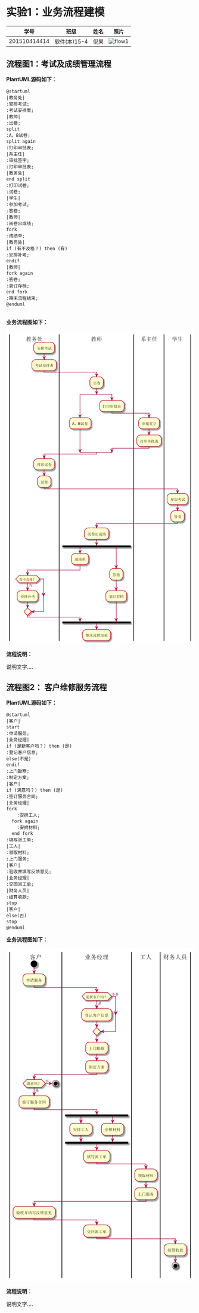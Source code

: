 # 实验1：业务流程建模
|学号|班级|姓名|照片|
|:-------:|:-------------: | :----------:|:---:|
|201510414414|软件(本)15-4|倪果|![flow1](../myself.jpg)|

## 流程图1：考试及成绩管理流程

**PlantUML源码如下：**

``` flow1
@startuml
|教务处|
:安排考试;
:考试安排表;
|教师|
:出卷;
split
:A、B试卷;
split again
:打印审批表;
|系主任|
:审批签字;
:打印审批表;
|教务处|
end split
:打印试卷;
:试卷;
|学生|
:参加考试;
:答卷;
|教师|
:阅卷出成绩;
fork
:成绩单;
|教务处|
if (有不及格？) then (有)
:安排补考;
endif
|教师|
fork again
:答卷;
:装订存档;
end fork
:期末流程结束;
@enduml


```

**业务流程图如下：**

![flow1](ng.png)

**流程说明：**

说明文字....

## 流程图2： 客户维修服务流程

**PlantUML源码如下：**

``` flow2
@startuml
|客户|
start
:申请服务;
|业务经理|
if (是新客户吗？) then (是)
:登记客户信息;
else(不是)
endif
:上门勘察;
:制定方案;
|客户|
if (满意吗？) then (是)
:签订服务合同;
|业务经理|
fork
    :安排工人;
  fork again
    :安排材料;
  end fork
:填写派工单;
|工人|
:领取材料;
:上门服务;
|客户|
:验收并填写反馈意见;
|业务经理|
:交回派工单;
|财务人员|
:结算收款;
stop
|客户|
else(否)
stop
@enduml
```

**业务流程图如下：**

![flow2](nng.png)

**流程说明：**

说明文字....